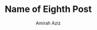 ---
layout: post
title: Name of Eighth Post
author: Amirah Aziz
description: This is where the description goes.
image: #
categories: #, #
---